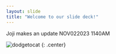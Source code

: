 ```yaml
---
layout: slide
title: "Welcome to our slide deck!"
---
```


Joji makes an update NOV022023 1140AM

![dodgetocat](https://octodex.github.com/images/dodgetocat_v2.png)
{: .center}
